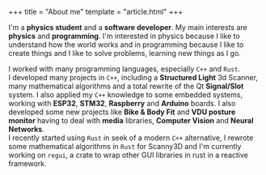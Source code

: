 +++
title = "About me"
template = "article.html"
+++

I'm a **physics student** and a **software developer**. My main interests are **physics** and **programming**. I'm interested in physics because I like to understand how the world works and in programming because I like to create things and I like to solve problems, learning new things as I go.

I worked with many programming languages, especially `C++` and `Rust`.  
I developed many projects in `C++`, including a **Structured Light** 3d Scanner, many mathematical algorithms and a total rewrite of the Qt **Signal/Slot** system. I also applied my `C++` knowledge to some embedded systems, working with **ESP32**, **STM32**, **Raspberry** and **Arduino** boards. I also developed some new projects like **Bike & Body Fit** and **VDU posture monitor** having to deal with **media** libraries, **Computer Vision** and **Neural Networks**.  
I recently started using `Rust` in seek of a modern `C++` alternative, I rewrote some mathematical algorithms in `Rust` for Scanny3D and I'm currently working on `regui`, a crate to wrap other GUI libraries in rust in a reactive framework.